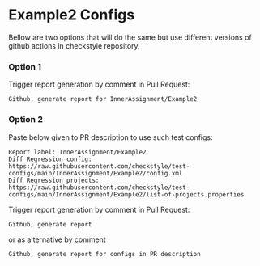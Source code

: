 # Example2 Configs

Bellow are two options that will do the same but use different versions
of github actions in checkstyle repository.


### Option 1
Trigger report generation by comment in Pull Request:
```
Github, generate report for InnerAssignment/Example2
```

### Option 2

Paste below given to PR description to use such test configs:
```
Report label: InnerAssignment/Example2
Diff Regression config: https://raw.githubusercontent.com/checkstyle/test-configs/main/InnerAssignment/Example2/config.xml
Diff Regression projects: https://raw.githubusercontent.com/checkstyle/test-configs/main/InnerAssignment/Example2/list-of-projects.properties
```

Trigger report generation by comment in Pull Request:
```
Github, generate report
```
or as alternative by comment
```
Github, generate report for configs in PR description
```
